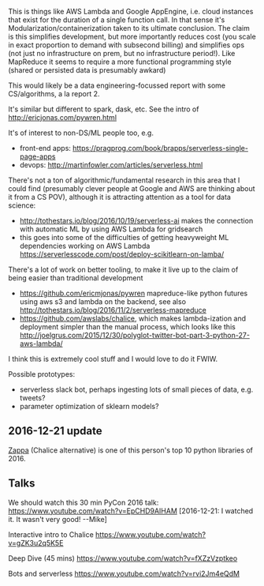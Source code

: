 This is things like AWS Lambda and Google AppEngine, i.e. cloud instances that
exist for the duration of a single function call. In that sense it's
Modularization/containerization taken to its ultimate conclusion. The claim is
this simplifies development, but more importantly reduces cost (you scale in
exact proportion to demand with subsecond billing) and simplifies ops (not just
no infrastructure on prem, but no infrastructure period!). Like MapReduce it
seems to require a more functional programming style (shared or persisted data
is presumably awkard)

This would likely be a data engineering-focussed report with some
CS/algorithms, a la report 2.

It's similar but different to spark, dask, etc. See the intro of
http://ericjonas.com/pywren.html

It's of interest to non-DS/ML people too, e.g.
 - front-end apps: https://pragprog.com/book/brapps/serverless-single-page-apps
 - devops: http://martinfowler.com/articles/serverless.html

There's not a ton of algorithmic/fundamental research in this area that I could
find (presumably clever people at Google and AWS are thinking about it from a
CS POV), although it is attracting attention as a tool for data science:
 - http://tothestars.io/blog/2016/10/19/serverless-ai makes the connection with
   automatic ML by using AWS Lambda for gridsearch
 - this goes into some of the difficulties of getting heavyweight ML
   dependencies working on AWS Lambda
   https://serverlesscode.com/post/deploy-scikitlearn-on-lamba/

There's a lot of work on better tooling, to make it live up to the claim of
being easier than traditional development
 - https://github.com/ericmjonas/pywren
   mapreduce-like python futures using aws s3 and lambda on the backend, see
   also http://tothestars.io/blog/2016/11/2/serverless-mapreduce
 - https://github.com/awslabs/chalice, which makes lambda-ization and
   deployment simpler than the manual process, which looks like this
   http://joelgrus.com/2015/12/30/polyglot-twitter-bot-part-3-python-27-aws-lambda/

I think this is extremely cool stuff and I would love to do it FWIW.

Possible prototypes:
 - serverless slack bot, perhaps ingesting lots of small pieces of data, e.g. tweets?
 - parameter optimization of sklearn models?

## 2016-12-21 update

[Zappa](https://tryolabs.com/blog/2016/12/20/top-10-python-libraries-of-2016/) (Chalice alternative) is one of this person's top 10 python libraries of 2016.

## Talks

We should watch this 30 min PyCon 2016 talk:
https://www.youtube.com/watch?v=EpCHD9AIHAM [2016-12-21: I watched it. It wasn't very good! --Mike]

Interactive intro to Chalice
https://www.youtube.com/watch?v=gZK3u2q5K5E

Deep Dive (45 mins)
https://www.youtube.com/watch?v=fXZzVzptkeo

Bots and serverless
https://www.youtube.com/watch?v=rvi2Jm4eQdM
